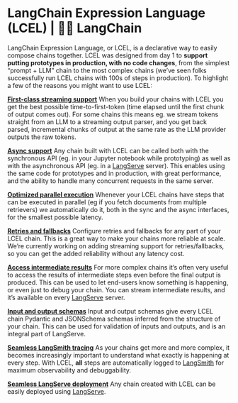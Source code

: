 # LangChain Expression Language (LCEL) | 🦜️🔗 LangChain
LangChain Expression Language, or LCEL, is a declarative way to easily compose chains together. LCEL was designed from day 1 to **support putting prototypes in production, with no code changes**, from the simplest “prompt + LLM” chain to the most complex chains (we’ve seen folks successfully run LCEL chains with 100s of steps in production). To highlight a few of the reasons you might want to use LCEL:

[**First-class streaming support**](https://python.langchain.com/docs/expression_language/streaming/) When you build your chains with LCEL you get the best possible time-to-first-token (time elapsed until the first chunk of output comes out). For some chains this means eg. we stream tokens straight from an LLM to a streaming output parser, and you get back parsed, incremental chunks of output at the same rate as the LLM provider outputs the raw tokens.

[**Async support**](https://python.langchain.com/docs/expression_language/interface/) Any chain built with LCEL can be called both with the synchronous API (eg. in your Jupyter notebook while prototyping) as well as with the asynchronous API (eg. in a [LangServe](https://python.langchain.com/docs/langserve/) server). This enables using the same code for prototypes and in production, with great performance, and the ability to handle many concurrent requests in the same server.

[**Optimized parallel execution**](https://python.langchain.com/docs/expression_language/primitives/parallel/) Whenever your LCEL chains have steps that can be executed in parallel (eg if you fetch documents from multiple retrievers) we automatically do it, both in the sync and the async interfaces, for the smallest possible latency.

[**Retries and fallbacks**](https://python.langchain.com/docs/guides/productionization/fallbacks/) Configure retries and fallbacks for any part of your LCEL chain. This is a great way to make your chains more reliable at scale. We’re currently working on adding streaming support for retries/fallbacks, so you can get the added reliability without any latency cost.

[**Access intermediate results**](https://python.langchain.com/docs/expression_language/interface/#async-stream-events-beta) For more complex chains it’s often very useful to access the results of intermediate steps even before the final output is produced. This can be used to let end-users know something is happening, or even just to debug your chain. You can stream intermediate results, and it’s available on every [LangServe](https://python.langchain.com/docs/langserve/) server.

[**Input and output schemas**](https://python.langchain.com/docs/expression_language/interface/#input-schema) Input and output schemas give every LCEL chain Pydantic and JSONSchema schemas inferred from the structure of your chain. This can be used for validation of inputs and outputs, and is an integral part of LangServe.

[**Seamless LangSmith tracing**](https://python.langchain.com/docs/langsmith/) As your chains get more and more complex, it becomes increasingly important to understand what exactly is happening at every step. With LCEL, **all** steps are automatically logged to [LangSmith](https://python.langchain.com/docs/langsmith/) for maximum observability and debuggability.

[**Seamless LangServe deployment**](https://python.langchain.com/docs/langserve/) Any chain created with LCEL can be easily deployed using [LangServe](https://python.langchain.com/docs/langserve/).